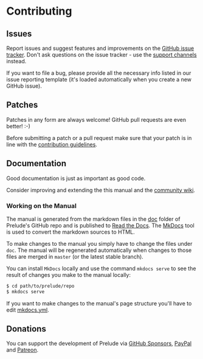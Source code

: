 # Contributing

## Issues

Report issues and suggest features and improvements on the
[GitHub issue tracker](https://github.com/bbatsov/prelude/issues). Don't ask
questions on the issue tracker - use the [support channels](support.md) instead.

If you want to file a bug, please provide all the necessary info listed in
our issue reporting template (it's loaded automatically when you create a
new GitHub issue).

## Patches

Patches in any form are always welcome! GitHub pull requests are even better! :-)

Before submitting a patch or a pull request make sure that your patch
is in line with the [contribution
guidelines](https://github.com/bbatsov/prelude/blob/master/CONTRIBUTING.md).

## Documentation

Good documentation is just as important as good code.

Consider improving and extending the
this manual and the
[community wiki](https://github.com/bbatsov/prelude/wiki).

### Working on the Manual

The manual is generated from the markdown files in the
[doc](https://github.com/bbatsov/prelude/tree/master/doc) folder of Prelude's
GitHub repo and is published to [Read the Docs](readthedocs.org). The
[MkDocs](http://www.mkdocs.org/) tool is used to convert the markdown sources to
HTML.

To make changes to the manual you simply have to change the files under
`doc`. The manual will be regenerated automatically when changes to those files
are merged in `master` (or the latest stable branch).

You can install `MkDocs` locally and use the command `mkdocs serve` to see the
result of changes you make to the manual locally:

```sh
$ cd path/to/prelude/repo
$ mkdocs serve
```

If you want to make changes to the manual's page structure you'll have to edit
[mkdocs.yml](https://github.com/bbatsov/prelude/blob/master/mkdocs.yml).

## Donations

You can support the development of Prelude via
[GitHub Sponsors](https://github.com/sponsors/bbatsov),
[PayPal](https://www.paypal.me/bbatsov) and
[Patreon](https://www.patreon.com/bbatsov).
